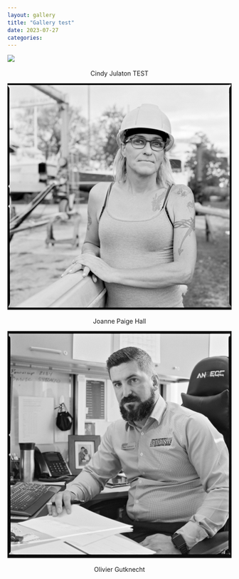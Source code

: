 ```yaml
---
layout: gallery
title: "Gallery test"
date: 2023-07-27
categories:
---
```


<style>
p {text-align: center;}
</style>

<audio id="audio_01" src="/../assets/audio/audio_cindyJulaton.mp3"></audio>
<audio id="audio_02" src="/../assets/audio/audio_joanneHall.mp3"></audio>
<audio id="audio_03" src="/../assets/audio/audio_olivierGutknecht.mp3"></audio>

<div class="main-carousel" data-flickity='{ "autoPlay": true, "wrapAround": true, "fade": true, "prevNextButtons": false }'>
  <div class="carousel-cell">
     <img id="img_01" src="/site/assets/img/img_cindyJulaton_present.jpg" onmouseover="playAudio_01()" onmouseout="pauseAudio_01()"/>
     <p>Cindy Julaton TEST</p>
  </div>
  <div class="carousel-cell">
     <img id="img_02" src="/../assets/img/img_joanneHall_present.jpg" onmouseover="playAudio_02()" onmouseout="pauseAudio_02()"/>
     <p>Joanne Paige Hall</p>
  </div>
  <div class="carousel-cell">
     <img id="img_03" src="/../assets/img/img_olivierGutknecht_present.jpg" onmouseover="playAudio_03()" onmouseout="pauseAudio_03()"/>
     <p>Olivier Gutknecht</p>
  </div>
</div>

<script>
  var audio_01 = document.getElementById("audio_01");
  var audio_02 = document.getElementById("audio_02");
  var audio_03 = document.getElementById("audio_03");

  var img_01 = document.getElementById("img_01");
  var img_02 = document.getElementById("img_02");
  var img_03 = document.getElementById("img_03");

  function playAudio_01() {
    audio_01.play();
    img_01.src = "/../assets/img/img_cindyJulaton_present_HOVER.png";
  }

  function playAudio_02() {
    audio_02.play();
    img_02.src = "/../assets/img/img_joanneHall_present_HOVER.png";
  }

  function playAudio_03() {
    audio_03.play();
    img_03.src = "/../assets/img/img_olivierGutknecht_present_HOVER.png";
  }

  function pauseAudio_01() {
    audio_01.pause();
    img_01.src = "/../assets/img/img_cindyJulaton_present.jpg";
  }

  function pauseAudio_02() {
    audio_02.pause();
    img_02.src = "/../assets/img/img_joanneHall_present.jpg";
  }

  function pauseAudio_03() {
    audio_03.pause();
    img_03.src = "/../assets/img/img_olivierGutknecht_present.jpg";
  }

</script>
  
